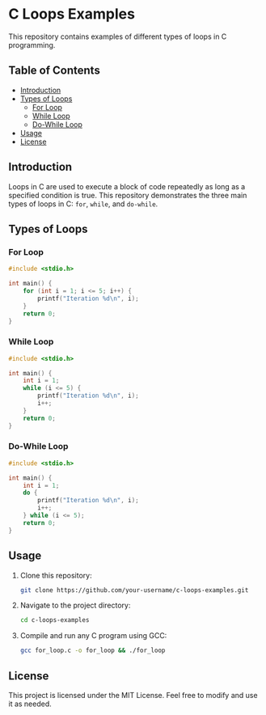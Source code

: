 # C Loops Examples

This repository contains examples of different types of loops in C programming.

## Table of Contents
- [Introduction](#introduction)
- [Types of Loops](#types-of-loops)
  - [For Loop](#for-loop)
  - [While Loop](#while-loop)
  - [Do-While Loop](#do-while-loop)
- [Usage](#usage)
- [License](#license)

## Introduction
Loops in C are used to execute a block of code repeatedly as long as a specified condition is true. This repository demonstrates the three main types of loops in C: `for`, `while`, and `do-while`.

## Types of Loops

### For Loop
```c
#include <stdio.h>

int main() {
    for (int i = 1; i <= 5; i++) {
        printf("Iteration %d\n", i);
    }
    return 0;
}
```

### While Loop
```c
#include <stdio.h>

int main() {
    int i = 1;
    while (i <= 5) {
        printf("Iteration %d\n", i);
        i++;
    }
    return 0;
}
```

### Do-While Loop
```c
#include <stdio.h>

int main() {
    int i = 1;
    do {
        printf("Iteration %d\n", i);
        i++;
    } while (i <= 5);
    return 0;
}
```

## Usage
1. Clone this repository:
   ```sh
   git clone https://github.com/your-username/c-loops-examples.git
   ```
2. Navigate to the project directory:
   ```sh
   cd c-loops-examples
   ```
3. Compile and run any C program using GCC:
   ```sh
   gcc for_loop.c -o for_loop && ./for_loop
   ```

## License
This project is licensed under the MIT License. Feel free to modify and use it as needed.
